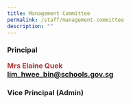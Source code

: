 ```yaml
---
title: Management Committee
permalink: /staff/management-committee
description: ""
---
```

<h3>Principal
<p style="color:#ac3837">Mrs Elaine Quek<br>
<a href = "mailto: lim_hwee_bin@schools.gov.sg">lim_hwee_bin@schools.gov.sg</a>
<br>
<h3>Vice Principal (Admin)